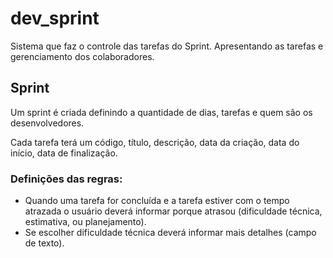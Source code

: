 # dev_sprint
Sistema que faz o controle das tarefas do Sprint. Apresentando as tarefas e gerenciamento dos colaboradores.

## Sprint
Um sprint é criada definindo a quantidade de dias, tarefas e quem são os desenvolvedores.

Cada tarefa terá um código, título, descrição, data da criação, data do início, data de finalização. 

### Definições das regras:
 - Quando uma tarefa for concluída e a tarefa estiver com o tempo atrazada o usuário deverá informar porque atrasou (dificuldade técnica, estimativa, ou planejamento). 
 - Se escolher dificuldade técnica deverá informar mais detalhes (campo de texto).
 
